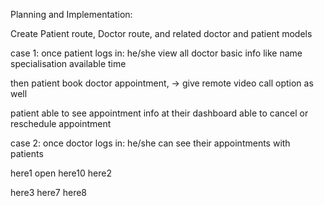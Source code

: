 Planning and Implementation:

Create Patient route, Doctor route, and related doctor and patient models 

case 1:
once patient logs in:
he/she view all doctor basic info like name specialisation available time


then patient book doctor appointment, -> give remote video call option as well

patient able to see appointment info at their dashboard
able to cancel or reschedule appointment

case 2:
once doctor logs in:
he/she can see their appointments with patients



here1
open
here10
here2

here3
here7
here8